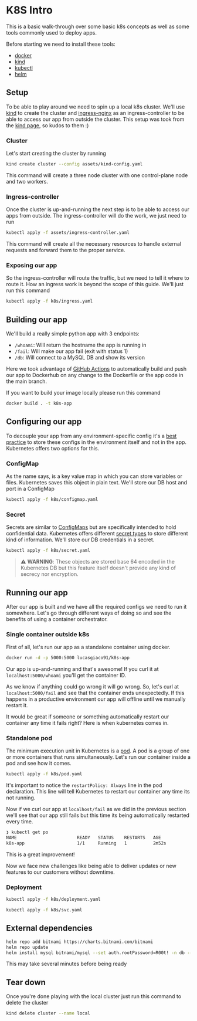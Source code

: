# K8S Intro

This is a basic walk-through over some basic k8s concepts as well as some tools commonly used to
deploy apps.

Before starting we need to install these tools:

* [docker](https://docs.docker.com/get-docker/)
* [kind](https://kind.sigs.k8s.io/docs/user/quick-start/#installation)
* [kubectl](https://kubernetes.io/docs/tasks/tools/#kubectl)
* [helm](https://helm.sh/docs/intro/install/)

## Setup

To be able to play around we need to spin up a local k8s cluster. We'll use
[kind](https://kind.sigs.k8s.io/) to create the cluster and
[ingress-nginx](https://kubernetes.github.io/ingress-nginx/) as an ingress-controller to be able to
access our app from outside the cluster.
This setup was took from the [kind page](https://kind.sigs.k8s.io/docs/user/ingress/),
so kudos to them :)

### Cluster

Let's start creating the cluster by running

```bash
kind create cluster --config assets/kind-config.yaml
```

This command will create a three node cluster with one control-plane node and two workers.

### Ingress-controller

Once the cluster is up-and-running the next step is to be able to access our apps from outside. The
ingress-controller will do the work, we just need to run

```bash
kubectl apply -f assets/ingress-controller.yaml
```

This command will create all the necessary resources to handle external requests and forward them to
the proper service.

### Exposing our app

So the ingress-controller will route the traffic, but we need to tell it where to route it. How an
ingress work is beyond the scope of this guide. We'll just run this command

```bash
kubectl apply -f k8s/ingress.yaml
```

## Building our app

We'll build a really simple python app with 3 endpoints:

* `/whoami`: Will return the hostname the app is running in
* `/fail`: Will make our app fail (exit with status 1)
* `/db`: Will connect to a MySQL DB and show its version

Here we took advantage of [GitHub Actions](https://github.com/features/actions) to automatically
build and push our app to Dockerhub on any change to the Dockerfile or the app code in the main
branch.

If you want to build your image locally please run this command

```bash
docker build . -t k8s-app
```

## Configuring our app

To decouple your app from any environment-specific config it's a
[best practice](https://12factor.net/config) to store these configs in the environment itself
and not in the app. Kubernetes offers two options for this.

### ConfigMap

As the name says, is a key value map in which you can store variables or files. Kubernetes saves
this object in plain text. We'll store our DB host and port in a ConfigMap

```bash
kubectl apply -f k8s/configmap.yaml
```

### Secret

Secrets are similar to [ConfigMaps](#ConfigMap) but are specifically intended to hold confidential
data. Kubernetes offers different
[secret types](https://kubernetes.io/docs/concepts/configuration/secret/#secret-types) to store
different kind of information. We'll store our DB credentials in a secret.

```bash
kubectl apply -f k8s/secret.yaml
```

> :warning: **WARNING**: These objects are stored base 64 encoded in the Kubernetes DB but this
feature itself doesn't provide any kind of secrecy nor encryption.

## Running our app

After our app is built and we have all the required configs we need to run it somewhere. Let's go
through different ways of doing so and see the benefits of using a container orchestrator.

### Single container outside k8s

First of all, let's run our app as a standalone container using docker.

```bash
docker run -d -p 5000:5000 lucasgiaco91/k8s-app
```

Our app is up-and-running and that's awesome! If you curl it at `localhost:5000/whoami` you'll get
the container ID.

As we know if anything could go wrong it will go wrong. So, let's curl at `localhost:5000/fail` and
see that the container ends unexpectedly. If this happens in a productive environment our app will
offline until we manually restart it.

It would be great if someone or something automatically restart our container any time it fails
right? Here is when kubernetes comes in.

### Standalone pod

The minimum execution unit in Kubernetes is a
[pod](https://kubernetes.io/docs/concepts/workloads/pods/). A pod is a group of one or more
containers that runs simultaneously. Let's run our container inside a pod and see how it comes.

```bash
kubectl apply -f k8s/pod.yaml
```

It's important to notice the `restartPolicy: Always` line in the pod declaration. This line will
tell Kubernetes to restart our container any time its not running.

Now if we curl our app at `localhost/fail` as we did in the previous section we'll see that our app
still fails but this time its being automatically restarted every time.

```bash
❯ kubectl get po
NAME                       READY   STATUS    RESTARTS   AGE
k8s-app                    1/1     Running   1          2m52s
```

This is a great improvement!

Now we face new challenges like being able to deliver updates or new features to our customers
without downtime.

### Deployment

```bash
kubectl apply -f k8s/deployment.yaml
```

```bash
kubectl apply -f k8s/svc.yaml
```

## External dependencies

```bash
helm repo add bitnami https://charts.bitnami.com/bitnami
helm repo update
helm install mysql bitnami/mysql --set auth.rootPassword=R00t! -n db --create-namespace --wait
```

This may take several minutes before being ready

## Tear down

Once you're done playing with the local cluster just run this command to delete the cluster

```bash
kind delete cluster --name local
```
